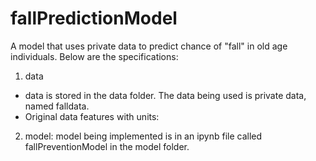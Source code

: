 # fallPredictionModel
A model that uses private data to predict chance of "fall" in old age individuals.
Below are the specifications:
1. data
- data is stored in the data folder. The data being used is private data, named falldata.
- Original data features with units:
2. model: model being implemented is in an ipynb file called fallPreventionModel in the model folder.
